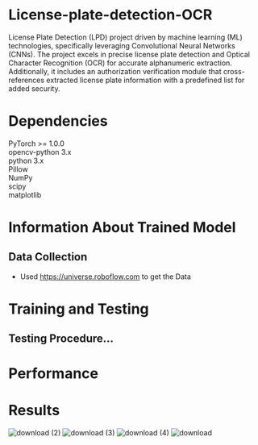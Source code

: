 # License-plate-detection-OCR
License Plate Detection (LPD) project driven by machine learning (ML) technologies, specifically leveraging Convolutional Neural Networks (CNNs). The project excels in precise license plate detection and Optical Character Recognition (OCR) for accurate alphanumeric extraction. Additionally, it includes an authorization verification module that cross-references extracted license plate information with a predefined list for added security.
# Dependencies
PyTorch >= 1.0.0\
opencv-python 3.x\
python 3.x\
Pillow\
NumPy\
scipy\
matplotlib
# Information About Trained Model
## Data Collection
* Used https://universe.roboflow.com to get the Data
# Training and Testing
## Testing Procedure...
# Performance

# Results
![download (2)](https://github.com/bad-engineer/License-plate-detection-OCR/assets/147922795/1201cdb3-4045-4363-8dc8-bc78b3743b8f)
![download (3)](https://github.com/bad-engineer/License-plate-detection-OCR/assets/147922795/f5d042d5-031e-4b09-bb46-546d8dca706a)
![download (4)](https://github.com/bad-engineer/License-plate-detection-OCR/assets/147922795/0564f14a-8da6-4b23-a338-2eecbc5e620a)
![download](https://github.com/bad-engineer/License-plate-detection-OCR/assets/147922795/587cf9da-632e-406f-bb50-1a58b7b2e8fc)
